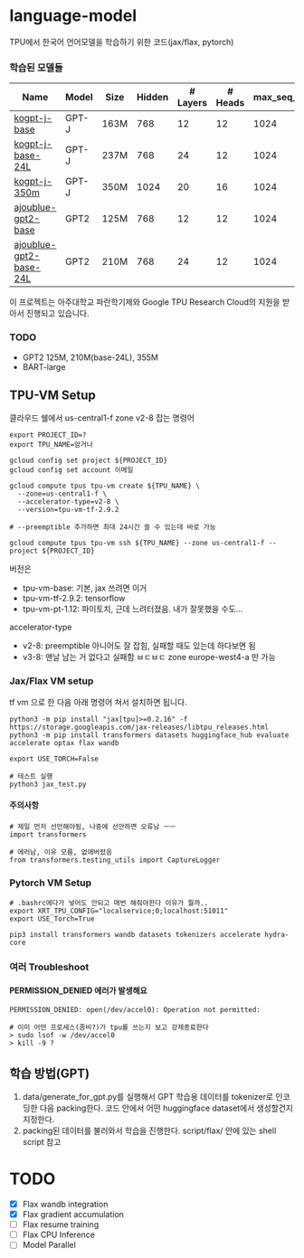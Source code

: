 # language-model
TPU에서 한국어 언어모델을 학습하기 위한 코드(jax/flax, pytorch)

### 학습된 모델들
Name | Model | Size | Hidden | # Layers | # Heads | max_seq_len
--- | --- | --- | --- | --- | --- | --- 
[kogpt-j-base](https://huggingface.co/heegyu/kogpt-j-base) | GPT-J | 163M | 768 | 12 | 12 | 1024
[kogpt-j-base-24L](https://huggingface.co/heegyu/kogpt-j-base-24L) | GPT-J  | 237M | 768 | 24 | 12 | 1024
[kogpt-j-350m](https://huggingface.co/heegyu/kogpt-j-350m) | GPT-J | 350M | 1024 | 20 | 16 | 1024
[ajoublue-gpt2-base](https://huggingface.co/heegyu/ajoublue-gpt2-base) | GPT2 | 125M | 768 | 12 | 12 | 1024
[ajoublue-gpt2-base-24L](https://huggingface.co/heegyu/ajoublue-gpt2-base-24L) | GPT2 | 210M | 768 | 24 | 12 | 1024

이 프로젝트는 아주대학교 파란학기제와 Google TPU Research Cloud의 지원을 받아서 진행되고 있습니다.

### TODO
- GPT2 125M, 210M(base-24L), 355M
- BART-large


## TPU-VM Setup
클라우드 쉘에서 us-central1-f zone v2-8 잡는 명령어
```
export PROJECT_ID=?
export TPU_NAME=암거나

gcloud config set project ${PROJECT_ID}
gcloud config set account 이메일

gcloud compute tpus tpu-vm create ${TPU_NAME} \
  --zone=us-central1-f \
  --accelerator-type=v2-8 \
  --version=tpu-vm-tf-2.9.2 

# --preemptible 추가하면 최대 24시간 쓸 수 있는데 바로 가능

gcloud compute tpus tpu-vm ssh ${TPU_NAME} --zone us-central1-f --project ${PROJECT_ID}
```

버전은 
- tpu-vm-base: 기본, jax 쓰려면 이거
- tpu-vm-tf-2.9.2: tensorflow
- tpu-vm-pt-1.12: 파이토치, 근데 느려터졌음. 내가 잘못했을 수도...

accelerator-type
- v2-8: preemptible 아니어도 잘 잡힘, 실패할 때도 있는데 하다보면 됨
- v3-8: 맨날 남는 거 없다고 실패함 ㅂㄷㅂㄷ zone europe-west4-a 만 가능


### Jax/Flax VM setup
tf vm 으로 한 다음 아래 명령어 쳐서 설치하면 됩니다.
```
python3 -m pip install "jax[tpu]>=0.2.16" -f https://storage.googleapis.com/jax-releases/libtpu_releases.html
python3 -m pip install transformers datasets huggingface_hub evaluate accelerate optax flax wandb

export USE_TORCH=False

# 테스트 실행
python3 jax_test.py
```

#### 주의사항
```
# 제일 먼저 선언해야됨, 나중에 선안하면 오류남 ㅡㅡ
import transformers

# 에러남, 이유 모름, 없애버렸음
from transformers.testing_utils import CaptureLogger
```

### Pytorch VM Setup
```
# .bashrc에다가 넣어도 안되고 매번 해줘야한다 이유가 뭘까..
export XRT_TPU_CONFIG="localservice;0;localhost:51011"
export USE_Torch=True

pip3 install transformers wandb datasets tokenizers accelerate hydra-core
```

### 여러 Troubleshoot
#### PERMISSION_DENIED 에러가 발생해요
```
PERMISSION_DENIED: open(/dev/accel0): Operation not permitted: 

# 이미 어떤 프로세스(좀비?)가 tpu를 쓰는지 보고 강제종료한다
> sudo lsof -w /dev/accel0
> kill -9 ?
```


## 학습 방법(GPT)
1. data/generate_for_gpt.py를 실행해서 GPT 학습용 데이터를 tokenizer로 인코딩한 다음 packing한다. 코드 안에서 어떤 huggingface dataset에서 생성할건지 지정한다.
2. packing된 데이터를 불러와서 학습을 진행한다. script/flax/ 안에 있는 shell script 참고

# TODO
- [x] Flax wandb integration
- [x] Flax gradient accumulation
- [ ] Flax resume training
- [ ] Flax CPU Inference
- [ ] Model Parallel
